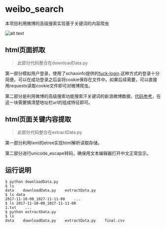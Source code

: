 # weibo_search

本项目利用微博的高级搜索实现基于关键词的内容爬虫

![alt text](https://cn-albertwu96.github.io/img/process.png "process")

## html页面抓取

> 此部分代码整合在downloadData.py

第一部分模拟用户登录，使用了xchaoinfo提供的[fuck-login](https://github.com/xchaoinfo/fuck-login/blob/master/007%20weibo.com/weibo.com.py).这种方式的登录十分简便。可以在成功登录之后会将cookie保存在文件中。如果后续需要，可以直接用requests读取cookie文件即可对微博爬虫。

第二部分是利用微博的高级搜索功能搜索汗关键词的新浪微博数据，[代码参考](http://blog.csdn.net/heloowird/article/details/38149451)，在这一块需要搞清楚地址栏url的组成特征即可。

## html页面关键内容提取

> 此部分代码整合在extractData.py

第一部分利用lxml的etree实现html解析读取存储。

第二部分进行unicode_escape转码，确保用文本编辑器打开中文正常显示。

## 运行说明

```
$ python downloadData.py
$ ls
data    downloadData.py    extractData.py
$ ls data
2017-11-10-00_1027-11-11-00    ...
$ ls 2017-11-10-00_1027-11-11-00
1.txt    ...
$ python extractData.py
$ ls
data    downloadData.py    extractData.py    final.csv
```